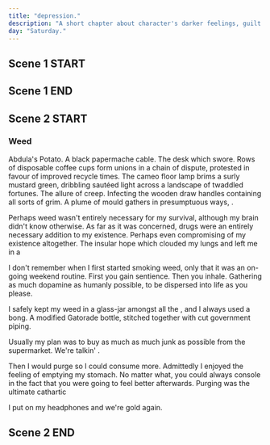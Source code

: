 ```yaml
---
title: "depression."
description: "A short chapter about character's darker feelings, guilt he feels, weed addiction, cam girl, buys a gun online."
day: "Saturday."
---
```


## Scene 1 START

<!--
### Self-perceived reality - enthralling

"Moderately entertaining." Tonight's obligations are being delivered pro-rata in a cheerless harmony of subversive glee, as these words drag themselves miserably along a serrated tarmac of circular needles and profane blather. Dead. Dead. Dead. Like the Dead Recurved Skunk of St. Nicholas' grave, which lies on it's belly in the tall notched grass besides the knurled quandry grasping at it's toes, sneaking itself scalloped into the vice of your dreams. Cheeky in an attempt to tell a misplaced joke about the inequality of nuts. Hilarious. You laugh. The crowd applauses. The Skunk receives enough misplaced attention to stave off suicide for one more night. The after party is wild. What a great day for comedy.

Victorian mal-la-la-laise. Oh dear. The scant face behind the ceiling snarls in grave fashion, hushing at the feint tapper of lovely's past. "Does the knife hurt, sweetie? Can you feel it grasp at your pain? Do you need it slightly closer to the EDGE of your heart so you can SATIRISE my maltreatment!?" I wasn't quite sure what to think of the haste pleasantries being thrown my way, unrecoverable in the thick unease, permeating through my velvet angular plea. "My compliments to the chef!", I thought rather aimlessly, as I poured myself another glass of wine, confining myself to the tight pre-occupied spaces of my mind. A fallous attempt to withdraw my arrival from the world, where in a sudden snap of attention, I decide to embark my riches into the fabulous nooks and crannies of insecurity's eroded retreat. Cyclical cycle. Delicious tampoon.

"Yes, sour grapes make for a chaffy treat," as the tip of my nose comes in close contact with the vast sea of wine in my glass, tipping ever-so slightly onto the pitter-patter of the Crimean rug below. Accomplice to the delicate spine which hunches over it's desk without query, examining the shades of misconfigured lamp along the damp cold walls supporting it's fine intrepidation into the literary foray of one's own imagination. Sheets of paper describing mounds of ill-defined taste, blooming into a river of non-fluent diaspora. There's something disturbing going on, something illegitimate brewing in my mind. Infected by a coarse undertone of heightened anxiety, attempting to hijack my neurons with an uncanny chatter, musing over the wrinkles and follicles leeching from my face and into my skin.

It's apparent there's trouble. A whole defeated Skunk of trouble. A vial of fear, swallowed in whole. I am fear. I am vial. Afraid of the thought and the orient. Afraid of himself. Unrecognisable in his own flesh and blood. Torn straight from an antiquated book of whimsical lies, concocted with a magical staff of lyrical deception. The words. My pen. Our lies. It sighs. Goodbye. The glass is not real. The wine cannot be located. The desk has no form. I am alone in my room. Perched upon my bed. Contorted in writhe. Blanketed by a surreal emptiness that cannot be reasoned with. Mired in a vanishing falseness. A passing moment through the vast openness of time. Maintaining it's distance with your soul. It's ever-reaching permissiveness, offering genuine refuge. "Come with me," it whispers, holding your hand like an innocent child guiding you through a magical forest of fairies and otma. "I promise I don't bite." It's all-alluring connection, pinching you with a quaint slap of tactile aversion. A poor vulgarization of petty self-love, disguised as a romantic escapade into the cannular reverberations slamming your ear. Shut up and taste the blather. Hockey puck.

I wondered to myself. Depleted in my struggle. Enthralled by the gristle of my chin, scraping against the crumpled linen sheets shrouding the glob of human sinew supporting my worldly disenchantment. I look up from the below the covers and into the charm of my youth. 10:20am. That couldn't have been good for the kidneys. The yupies are unimpressed. I will be sacrificed. My death, to be celebrated post-breakfast. My body, to be merged into society like oxidised gum, found on the intangible underside of a train station bench. A permanent waste to be clamored with rubber gloves. Hard n' gunky. Friday's mistake. I shake off the protruding dread with a muddy sigh, as I attempt to pull the sheets from under my body. It was no use. My arms had become planks, sunk inside the gelatine goop that was my resolve. I was liar.

### Talk about guilt

Maybe I felt guilt over the way I treated my mother. A tidal disowning the equal parts anger, sadness and shame, stabbing me senseless in an abundant free-for-all of rape and violence. Trampling upon my ability to amend, engaging in a visicious civil war of pretend. A bloody triangle of equal equivalence, fumbling it's way through into the drull beat of my heart. Throbbing in a quaint requiem of on-going misery, ripping and pulling my star-studded torso with the actions of my past. Sometimes, it felt as if I granted myself permission to be an awful person. To express how little I could care as a human being. To allow myself to become so absolutely consumed in hatred, that it probably deserved it's own name. A hatred which was so certain in my own mind, yet so far from how I was feeling in this moment. I wasn't even sure why I hated my mother so much, only that I knew the pain and judgement that I felt from her was real. Some would say, alive. The hurt which shoved it's precious little fingers into my pie and left me vomitting all over myself in an episode of gastro. My anger and sorrow, nothing more than an immediate reaction to the tumor I recognised as a blight on this earth. I was the self-righteous donkey.

I receive a text from my mother. Oh, for fuck's sake, will she just leave me alone already? In a lot of ways, my overwhelming hatred for my mother was nothing more than a state of mind which my brain had been trained to default to. Like when a child sighs at the thought of doing homework, I simply wanted to use her face as a rake to comfort the rocks in my patio. Thankfully, these particular rocks have been known to contain abundant feng-shui, a detail I'm sure her face would delight. I pick myself up from my bed and make my way to the bathroom, poking the skin of my naked body in the shape of a pea. Gasping in front of the mirror. Short of breath. Hopelessly suffocating in what little I knew about myself. Faltering it's signal in overlapping patterns. Perhaps my body was attempting to physically cry. To express how little it wanted to live. Perhaps I'd simply feel better after a wake n' bake. Yeah. That's what I needed. It was time to degrade.

-->

## Scene 1 END

####

## Scene 2 START

### Weed

Abdula's Potato. A black papermache cable. The desk which swore. Rows of disposable coffee cups form unions in a chain of dispute, protested in favour of improved recycle times. The cameo floor lamp brims a surly mustard green, dribbling sautéed light across a landscape of twaddled fortunes. The allure of creep. Infecting the wooden draw handles containing all sorts of grim. A plume of mould gathers in presumptuous ways, .

Perhaps weed wasn't entirely necessary for my survival, although my brain didn't know otherwise. As far as it was concerned, drugs were an entirely necessary addition to my existence. Perhaps even compromising of my existence altogether. The insular hope which clouded my lungs and left me in a

I don't remember when I first started smoking weed, only that it was an on-going weekend routine. First you gain sentience. Then you inhale. Gathering as much dopamine as humanly possible, to be dispersed into life as you please.

I safely kept my weed in a glass-jar amongst all the , and I always used a bong. A modified Gatorade bottle, stitched together with cut government piping.

Usually my plan was to buy as much as much junk as possible from the supermarket. We're talkin' .

Then I would purge so I could consume more. Admittedly I enjoyed the feeling of emptying my stomach. No matter what, you could always console in the fact that you were going to feel better afterwards. Purging was the ultimate cathartic

I put on my headphones and we're gold again.

## Scene 2 END
